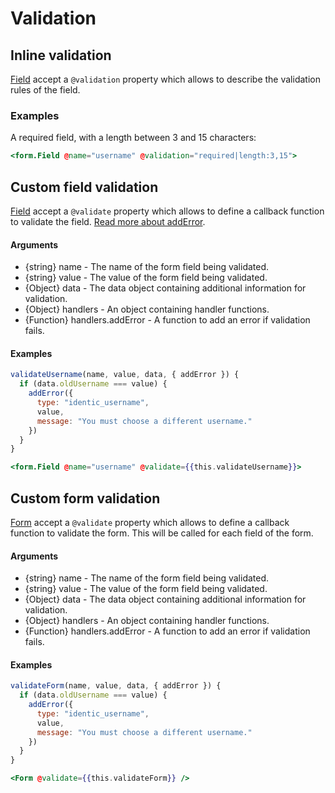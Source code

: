 # Validation

## Inline validation

[Field](./field) accept a `@validation` property which allows to describe the validation rules of the field.

### Examples

A required field, with a length between 3 and 15 characters:

```hbs
<form.Field @name="username" @validation="required|length:3,15">
```

## Custom field validation

[Field](./field) accept a `@validate` property which allows to define a callback function to validate the field. [Read more about addError](./helpers#add-error).

#### Arguments

- {string} name - The name of the form field being validated.
- {string} value - The value of the form field being validated.
- {Object} data - The data object containing additional information for validation.
- {Object} handlers - An object containing handler functions.
- {Function} handlers.addError - A function to add an error if validation fails.

#### Examples

```javascript
validateUsername(name, value, data, { addError }) {
  if (data.oldUsername === value) {
    addError({
      type: "identic_username",
      value,
      message: "You must choose a different username."
    })
  }
}
```

```hbs
<form.Field @name="username" @validate={{this.validateUsername}}>
```

## Custom form validation

[Form](./form) accept a `@validate` property which allows to define a callback function to validate the form. This will be called for each field of the form.

#### Arguments

- {string} name - The name of the form field being validated.
- {string} value - The value of the form field being validated.
- {Object} data - The data object containing additional information for validation.
- {Object} handlers - An object containing handler functions.
- {Function} handlers.addError - A function to add an error if validation fails.

#### Examples

```javascript
validateForm(name, value, data, { addError }) {
  if (data.oldUsername === value) {
    addError({
      type: "identic_username",
      value,
      message: "You must choose a different username."
    })
  }
}
```

```hbs
<Form @validate={{this.validateForm}} />
```
